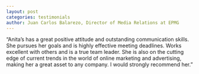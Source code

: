 ```yaml
---
layout: post
categories: testimonials
author: Juan Carlos Balarezo, Director of Media Relations at EPMG
---
```


“Anita’s has a great positive attitude and outstanding communication skills. She pursues her goals and is highly effective meeting deadlines. Works excellent with others and is a true team leader. She is also on the cutting edge of current trends in the world of online marketing and advertising, making her a great asset to any company. I would strongly recommend her.”